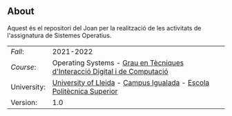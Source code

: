 
## About ##
Aquest és el repositori del Joan per la realització de les activitats de l'assignatura de Sistemes Operatius.

|            |                                              |  
| ---------- | -------------------------                    |  
| *Fall*:      | 2021-2022                                   |  
| *Course*:    |   Operating Systems - [Grau en Tècniques d'Interacció Digital i de Computació](http://www.grauinteraccioicomputacio.udl.cat/ca/index.html) |
| University:     | [University of Lleida](http://www.udl.cat/ca/) - [Campus Igualada](http://www.campusigualada.udl.cat/ca/) - [Escola Politècnica Superior](http://www.eps.udl.cat/ca/)       |  
| Version:   | 1.0